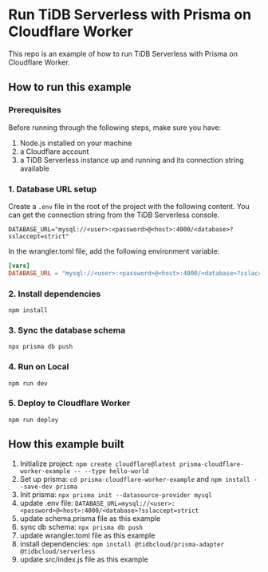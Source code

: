 # Run TiDB Serverless with Prisma on Cloudflare Worker

This repo is an example of how to run TiDB Serverless with Prisma on Cloudflare Worker.

## How to run this example

### Prerequisites

Before running through the following steps, make sure you have:

1. Node.js installed on your machine
2. a Cloudflare account
3. a TiDB Serverless instance up and running and its connection string available

### 1. Database URL setup

Create a `.env` file in the root of the project with the following content. You can get the connection string from the TiDB Serverless console.

```env
DATABASE_URL="mysql://<user>:<password>@<host>:4000/<database>?sslaccept=strict"
```

In the wrangler.toml file, add the following environment variable:

```toml
[vars]
DATABASE_URL = "mysql://<user>:<password>@<host>:4000/<database>?sslaccept=strict"
```

### 2. Install dependencies

```
npm install
```

### 3. Sync the database schema

```
npx prisma db push
```

### 4. Run on Local

```
npm run dev
```

### 5. Deploy to Cloudflare Worker

```
npm run deploy
```

## How this example built

1. Initialize project: `npm create cloudflare@latest prisma-cloudflare-worker-example -- --type hello-world`
2. Set up prisma: `cd prisma-cloudflare-worker-example` and `npm install --save-dev prisma`
3. Init prisma: `npx prisma init --datasource-provider mysql`
4. update .env file: `DATABASE_URL=mysql://<user>:<password>@<host>:4000/<database>?sslaccept=strict`
5. update schema.prisma file as this example
6. sync db schema: `npx prisma db push`
7. update wrangler.toml file as this example
8. install dependencies: `npm install @tidbcloud/prisma-adapter @tidbcloud/serverless`
9. update src/index.js file as this example




